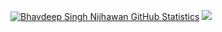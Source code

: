 [![Bhavdeep Singh Nijhawan GitHub Statistics](https://github-readme-stats.vercel.app/api?username=BhavdeepSinghNijhawan)](https://github.com/BhavdeepSinghNijhawan/github-readme-stats)
[![](https://visitcount.itsvg.in/api?id=BhavdeepSinghNijhawan&icon=0&color=0)](https://visitcount.itsvg.in)
